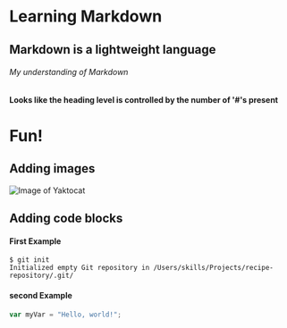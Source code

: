 # Learning Markdown
## Markdown is a lightweight language
###### My understanding of Markdown
#### Looks like the heading level is controlled by the number of '#'s present
# Fun!

## Adding images
![Image of Yaktocat](https://octodex.github.com/images/yaktocat.png)

## Adding code blocks
#### First Example
```
$ git init
Initialized empty Git repository in /Users/skills/Projects/recipe-repository/.git/
```

#### second Example
``` javascript
var myVar = "Hello, world!";
```

